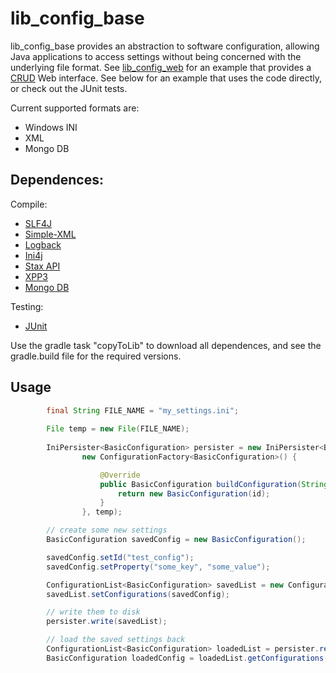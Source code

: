 lib_config_base
==================================================

lib_config_base provides an abstraction to software configuration, allowing Java applications to access settings without being concerned with the underlying file format. See [lib_config_web](https://github.com/benleov/lib_config_web) for an example that provides a [CRUD](http://en.wikipedia.org/wiki/Create,_read,_update_and_delete) Web interface. See below for an example that uses the code directly, or check out the JUnit tests.

Current supported formats are:

* Windows INI
* XML
* Mongo DB

Dependences:
--------------------------------------

Compile:

* [SLF4J](http://www.slf4j.org/‎) 
* [Simple-XML](http://simple.sourceforge.net/) 
* [Logback](http://logback.qos.ch/)
* [Ini4j](http://ini4j.sourceforge.net)
* [Stax API](http://stax.codehaus.org/)
* [XPP3](http://www.xmlpull.org/)
* [Mongo DB](https://github.com/mongodb/mongo-java-driver)

Testing:

* [JUnit](http://junit.org/)

Use the gradle task "copyToLib" to download all dependences, and see the gradle.build file for the required versions.

Usage
--------------------------------------

```java
		final String FILE_NAME = "my_settings.ini";
		
		File temp = new File(FILE_NAME);
		
		IniPersister<BasicConfiguration> persister = new IniPersister<BasicConfiguration>(
				new ConfigurationFactory<BasicConfiguration>() {

					@Override
					public BasicConfiguration buildConfiguration(String id) {
						return new BasicConfiguration(id);
					}
				}, temp);

		// create some new settings
		BasicConfiguration savedConfig = new BasicConfiguration();

		savedConfig.setId("test_config");
		savedConfig.setProperty("some_key", "some_value");

		ConfigurationList<BasicConfiguration> savedList = new ConfigurationList<BasicConfiguration>();
		savedList.setConfigurations(savedConfig);

		// write them to disk
		persister.write(savedList);

		// load the saved settings back
		ConfigurationList<BasicConfiguration> loadedList = persister.read();
		BasicConfiguration loadedConfig = loadedList.getConfigurations().get(0);
```
